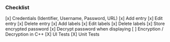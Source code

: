 ### Checklist

[x] Credentials (Identifier, Username, Password, URL)
[x] Add entry
[x] Edit entry
[x] Delete entry
[x] Add labels
[x] Edit labels
[x] Delete labels
[x] Store encrypted password
[x] Decrypt password when displaying
[ ] Encryption / Decryption in C++
[X] UI Tests
[X] Unit Tests

